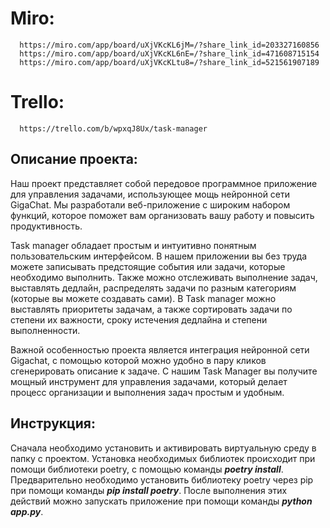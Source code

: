 # Miro: 
      https://miro.com/app/board/uXjVKcKL6jM=/?share_link_id=203327160856
      https://miro.com/app/board/uXjVKcKL6nE=/?share_link_id=471608715154
      https://miro.com/app/board/uXjVKcKLtu8=/?share_link_id=521561907189
# Trello: 
      https://trello.com/b/wpxqJ8Ux/task-manager
## Описание проекта:
Наш проект представляет собой передовое программное приложение для управления задачами, использующее мощь нейронной сети GigaChat. Мы разработали веб-приложение с широким набором функций, которое поможет вам организовать вашу работу и повысить продуктивность.

Task manager обладает простым и интуитивно понятным пользовательским интерфейсом. В нашем приложении вы без труда можете записывать предстоящие события или задачи, которые необходимо выполнить. Также можно отслеживать выполнение задач, выставлять дедлайн, распределять задачи по разным категориям (которые вы можете создавать сами). В Task manager можно выставлять приоритеты задачам, а также сортировать задачи по степени их важности, сроку истечения дедлайна и степени выполненности.

Важной особенностью проекта является интеграция нейронной сети Gigachat, с помощью которой можно удобно в пару кликов сгенерировать описание к задаче.
С нашим Task Manager вы получите мощный инструмент для управления задачами, который делает процесс организации и выполнения задач простым и удобным.


## Инструкция:
Сначала необходимо установить и активировать виртуальную среду в папку с проектом. Установка необходимых библиотек происходит при помощи библиотеки poetry, с помощью команды ***poetry install***. Предварительно необходимо установить библиотеку poetry через pip при помощи команды ***pip install poetry***.
После выполнения этих действий можно запускать приложение при помощи команды ***python app.py***. 
